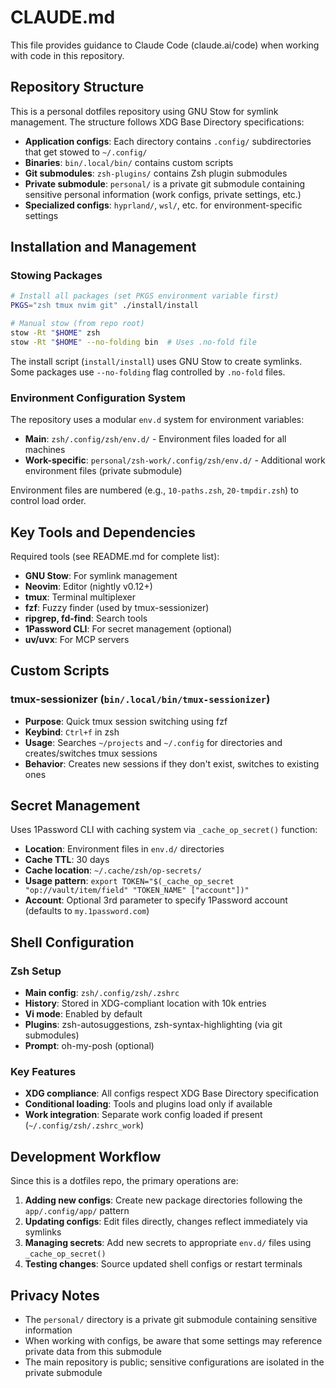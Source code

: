 # CLAUDE.md

This file provides guidance to Claude Code (claude.ai/code) when working with code in this repository.

## Repository Structure

This is a personal dotfiles repository using GNU Stow for symlink management. The structure follows XDG Base Directory specifications:

- **Application configs**: Each directory contains `.config/` subdirectories that get stowed to `~/.config/`
- **Binaries**: `bin/.local/bin/` contains custom scripts
- **Git submodules**: `zsh-plugins/` contains Zsh plugin submodules
- **Private submodule**: `personal/` is a private git submodule containing sensitive personal information (work configs, private settings, etc.)
- **Specialized configs**: `hyprland/`, `wsl/`, etc. for environment-specific settings

## Installation and Management

### Stowing Packages
```bash
# Install all packages (set PKGS environment variable first)
PKGS="zsh tmux nvim git" ./install/install

# Manual stow (from repo root)
stow -Rt "$HOME" zsh
stow -Rt "$HOME" --no-folding bin  # Uses .no-fold file
```

The install script (`install/install`) uses GNU Stow to create symlinks. Some packages use `--no-folding` flag controlled by `.no-fold` files.

### Environment Configuration System

The repository uses a modular `env.d` system for environment variables:

- **Main**: `zsh/.config/zsh/env.d/` - Environment files loaded for all machines
- **Work-specific**: `personal/zsh-work/.config/zsh/env.d/` - Additional work environment files (private submodule)

Environment files are numbered (e.g., `10-paths.zsh`, `20-tmpdir.zsh`) to control load order.

## Key Tools and Dependencies

Required tools (see README.md for complete list):
- **GNU Stow**: For symlink management
- **Neovim**: Editor (nightly v0.12+)
- **tmux**: Terminal multiplexer
- **fzf**: Fuzzy finder (used by tmux-sessionizer)
- **ripgrep, fd-find**: Search tools
- **1Password CLI**: For secret management (optional)
- **uv/uvx**: For MCP servers

## Custom Scripts

### tmux-sessionizer (`bin/.local/bin/tmux-sessionizer`)
- **Purpose**: Quick tmux session switching using fzf
- **Keybind**: `Ctrl+f` in zsh
- **Usage**: Searches `~/projects` and `~/.config` for directories and creates/switches tmux sessions
- **Behavior**: Creates new sessions if they don't exist, switches to existing ones

## Secret Management

Uses 1Password CLI with caching system via `_cache_op_secret()` function:
- **Location**: Environment files in `env.d/` directories  
- **Cache TTL**: 30 days
- **Cache location**: `~/.cache/zsh/op-secrets/`
- **Usage pattern**: `export TOKEN="$(_cache_op_secret "op://vault/item/field" "TOKEN_NAME" ["account"])"`
- **Account**: Optional 3rd parameter to specify 1Password account (defaults to `my.1password.com`)

## Shell Configuration

### Zsh Setup
- **Main config**: `zsh/.config/zsh/.zshrc`
- **History**: Stored in XDG-compliant location with 10k entries
- **Vi mode**: Enabled by default
- **Plugins**: zsh-autosuggestions, zsh-syntax-highlighting (via git submodules)
- **Prompt**: oh-my-posh (optional)

### Key Features
- **XDG compliance**: All configs respect XDG Base Directory specification
- **Conditional loading**: Tools and plugins load only if available
- **Work integration**: Separate work config loaded if present (`~/.config/zsh/.zshrc_work`)

## Development Workflow

Since this is a dotfiles repo, the primary operations are:
1. **Adding new configs**: Create new package directories following the `app/.config/app/` pattern
2. **Updating configs**: Edit files directly, changes reflect immediately via symlinks  
3. **Managing secrets**: Add new secrets to appropriate `env.d/` files using `_cache_op_secret()`
4. **Testing changes**: Source updated shell configs or restart terminals

## Privacy Notes

- The `personal/` directory is a private git submodule containing sensitive information
- When working with configs, be aware that some settings may reference private data from this submodule
- The main repository is public; sensitive configurations are isolated in the private submodule